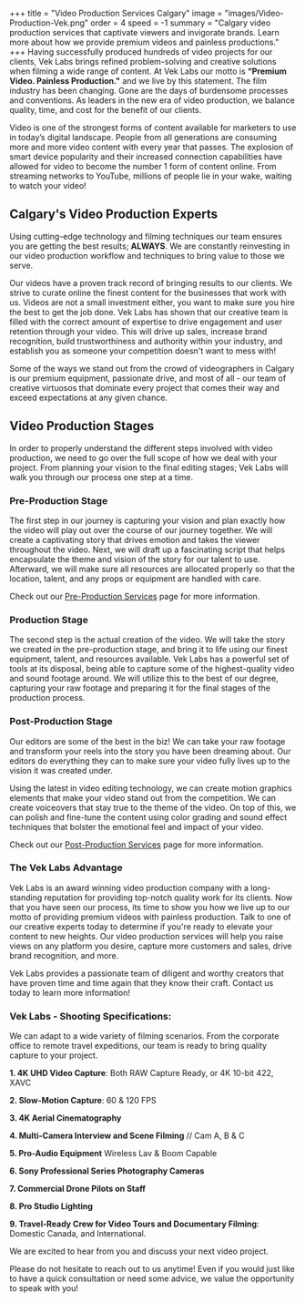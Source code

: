 +++
title = "Video Production Services Calgary"
image = "images/Video-Production-Vek.png"
order = 4
speed = -1
summary = "Calgary video production services that captivate viewers and invigorate brands. Learn more about how we provide premium videos and painless productions."
+++
Having successfully produced hundreds of video projects for our clients, Vek Labs brings refined problem-solving and creative solutions when filming a wide range of content. At Vek Labs our motto is **“Premium Video. Painless Production."** and we live by this statement. The film industry has been changing. Gone are the days of burdensome processes and conventions. As leaders in the new era of video production, we balance quality, time, and cost for the benefit of our clients.

Video is one of the strongest forms of content available for marketers to use in today’s digital landscape. People from all generations are consuming more and more video content with every year that passes. The explosion of smart device popularity and their increased connection capabilities have allowed for video to become the number 1 form of content online. From streaming networks to YouTube, millions of people lie in your wake, waiting to watch your video!

## Calgary's Video Production Experts

Using cutting-edge technology and filming techniques our team ensures you are getting the best results; **ALWAYS**. We are constantly reinvesting in our video production workflow and techniques to bring value to those we serve.

Our videos have a proven track record of bringing results to our clients. We strive to curate online the finest content for the businesses that work with us. Videos are not a small investment either, you want to make sure you hire the best to get the job done. Vek Labs has shown that our creative team is filled with the correct amount of expertise to drive engagement and user retention through your video. This will drive up sales, increase brand recognition, build trustworthiness and authority within your industry, and establish you as someone your competition doesn't want to mess with!

Some of the ways we stand out from the crowd of videographers in Calgary is our premium equipment, passionate drive, and most of all - our team of creative virtuosos that dominate every project that comes their way and exceed expectations at any given chance.

## Video Production Stages

In order to properly understand the different steps involved with video production, we need to go over the full scope of how we deal with your project. From planning your vision to the final editing stages; Vek Labs will walk you through our process one step at a time.

### Pre-Production Stage

The first step in our journey is capturing your vision and plan exactly how the video will play out over the course of our journey together. We will create a captivating story that drives emotion and takes the viewer throughout the video. Next, we will draft up a fascinating script that helps encapsulate the theme and vision of the story for our talent to use. Afterward, we will make sure all resources are allocated properly so that the location, talent, and any props or equipment are handled with care.

Check out our <a href="pre-production/">Pre-Production Services</a> page for more information.

### Production Stage

The second step is the actual creation of the video. We will take the story we created in the pre-production stage, and bring it to life using our finest equipment, talent, and resources available. Vek Labs has a powerful set of tools at its disposal, being able to capture some of the highest-quality video and sound footage around. We will utilize this to the best of our degree, capturing your raw footage and preparing it for the final stages of the production process.

### Post-Production Stage

Our editors are some of the best in the biz! We can take your raw footage and transform your reels into the story you have been dreaming about. Our editors do everything they can to make sure your video fully lives up to the vision it was created under.

Using the latest in video editing technology, we can create motion graphics elements that make your video stand out from the competition. We can create voiceovers that stay true to the theme of the video. On top of this, we can polish and fine-tune the content using color grading and sound effect techniques that bolster the emotional feel and impact of your video.

Check out our <a href="services/post-production/">Post-Production Services</a> page for more information.

### The Vek Labs Advantage

Vek Labs is an award winning video production company with a long-standing reputation for providing top-notch quality work for its clients. Now that you have seen our process, its time to show you how we live up to our motto of providing premium videos with painless production. Talk to one of our creative experts today to determine if you're ready to elevate your content to new heights. Our video production services will help you raise views on any platform you desire, capture more customers and sales, drive brand recognition, and more.

Vek Labs provides a passionate team of diligent and worthy creators that have proven time and time again that they know their craft. Contact us today to learn more information!

### Vek Labs - Shooting Specifications: 

We can adapt to a wide variety of filming scenarios. From the corporate office to remote travel expeditions, our team is ready to bring quality capture to your project. 

**1. 4K UHD Video Capture**: Both RAW Capture Ready, or 4K 10-bit 422, XAVC

**2. Slow-Motion Capture**: 60 & 120 FPS

**3. 4K Aerial Cinematography**

**4. Multi-Camera Interview and Scene Filming** // Cam A, B & C

**5. Pro-Audio Equipment** Wireless Lav & Boom Capable

**6. Sony Professional Series Photography Cameras**

**7. Commercial Drone Pilots on Staff**

**8. Pro Studio Lighting**

**9. Travel-Ready Crew for Video Tours and Documentary Filming**: Domestic Canada, and International. 

We are excited to hear from you and discuss your next video project. 

Please do not hesitate to reach out to us anytime! Even if you would just like to have a quick consultation or need some advice, we value the opportunity to speak with you! 




